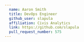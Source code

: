 ```yaml
---
  name: Aaron Smith
  title: DevOps Engineer
  github_user: slapula
  affiliation: Civis Analytics
  link: https://github.com/slapula
  pull_request_number: 575
---
```

